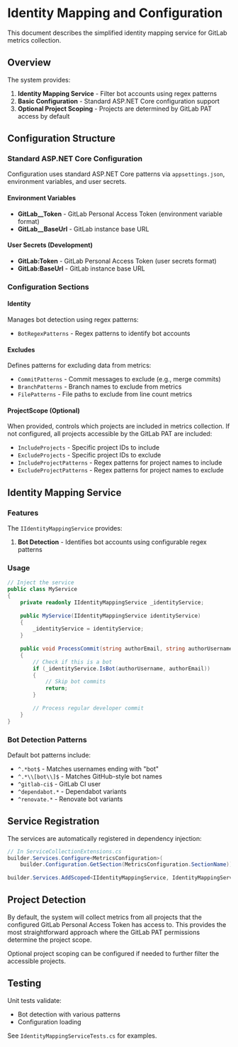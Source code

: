# Identity Mapping and Configuration

This document describes the simplified identity mapping service for GitLab metrics collection.

## Overview

The system provides:

1. **Identity Mapping Service** - Filter bot accounts using regex patterns
2. **Basic Configuration** - Standard ASP.NET Core configuration support
3. **Optional Project Scoping** - Projects are determined by GitLab PAT access by default

## Configuration Structure

### Standard ASP.NET Core Configuration

Configuration uses standard ASP.NET Core patterns via `appsettings.json`, environment variables, and user secrets.

#### Environment Variables
- **GitLab__Token** - GitLab Personal Access Token (environment variable format)
- **GitLab__BaseUrl** - GitLab instance base URL

#### User Secrets (Development)
- **GitLab:Token** - GitLab Personal Access Token (user secrets format)
- **GitLab:BaseUrl** - GitLab instance base URL

### Configuration Sections

#### Identity
Manages bot detection using regex patterns:
- `BotRegexPatterns` - Regex patterns to identify bot accounts

#### Excludes  
Defines patterns for excluding data from metrics:
- `CommitPatterns` - Commit messages to exclude (e.g., merge commits)
- `BranchPatterns` - Branch names to exclude from metrics
- `FilePatterns` - File paths to exclude from line count metrics

#### ProjectScope (Optional)
When provided, controls which projects are included in metrics collection.
If not configured, all projects accessible by the GitLab PAT are included:
- `IncludeProjects` - Specific project IDs to include
- `ExcludeProjects` - Specific project IDs to exclude  
- `IncludeProjectPatterns` - Regex patterns for project names to include
- `ExcludeProjectPatterns` - Regex patterns for project names to exclude

## Identity Mapping Service

### Features

The `IIdentityMappingService` provides:

1. **Bot Detection** - Identifies bot accounts using configurable regex patterns

### Usage

```csharp
// Inject the service
public class MyService
{
    private readonly IIdentityMappingService _identityService;
    
    public MyService(IIdentityMappingService identityService)
    {
        _identityService = identityService;
    }
    
    public void ProcessCommit(string authorEmail, string authorUsername)
    {
        // Check if this is a bot
        if (_identityService.IsBot(authorUsername, authorEmail))
        {
            // Skip bot commits
            return;
        }
        
        // Process regular developer commit
    }
}
```

### Bot Detection Patterns

Default bot patterns include:
- `^.*bot$` - Matches usernames ending with "bot"
- `^.*\\[bot\\]$` - Matches GitHub-style bot names
- `^gitlab-ci$` - GitLab CI user
- `^dependabot.*` - Dependabot variants
- `^renovate.*` - Renovate bot variants

## Service Registration

The services are automatically registered in dependency injection:

```csharp
// In ServiceCollectionExtensions.cs
builder.Services.Configure<MetricsConfiguration>(
    builder.Configuration.GetSection(MetricsConfiguration.SectionName));
    
builder.Services.AddScoped<IIdentityMappingService, IdentityMappingService>();
```

## Project Detection

By default, the system will collect metrics from all projects that the configured GitLab Personal Access Token has access to. This provides the most straightforward approach where the GitLab PAT permissions determine the project scope.

Optional project scoping can be configured if needed to further filter the accessible projects.

## Testing

Unit tests validate:
- Bot detection with various patterns
- Configuration loading

See `IdentityMappingServiceTests.cs` for examples.